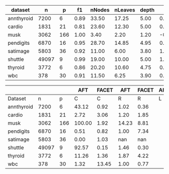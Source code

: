 | dataset    | n     | p   | f1   | nNodes | nLeaves | depth | Q     | J    |
| ---------- | ----- | --- | ---- | ------ | ------- | ----- | ----- | ---- |
| annthyroid | 7200  | 6   | 0.89 | 33.50  | 17.25   | 5.00  | 0.91  | 0.89 |
| cardio     | 1831  | 21  | 0.81 | 23.60  | 12.30   | 5.00  | 0.91  | 0.36 |
| musk       | 3062  | 166 | 1.00 | 3.40   | 2.20    | 1.20  | -0.01 | 0.03 |
| pendigits  | 6870  | 16  | 0.95 | 28.70  | 14.85   | 4.95  | 0.68  | 0.46 |
| satimage   | 5803  | 36  | 0.92 | 11.00  | 6.00    | 3.80  | 1.00  | 0.12 |
| shuttle    | 49097 | 9   | 0.99 | 19.00  | 10.00   | 5.00  | 1.00  | 0.61 |
| thyroid    | 3772  | 6   | 0.86 | 20.20  | 10.60   | 4.75  | 0.99  | 0.72 |
| wbc        | 378   | 30  | 0.91 | 11.50  | 6.25    | 3.90  | 0.46  | 0.14 |


|            |       |     | AFT    | FACET | AFT   | FACET | AFT | FACET | AFT | FACET |
| ---------- | ----- | --- | ------ | ----- | ----- | ----- | --- | ----- | --- | ----- |
| Dataset    | n     | p   | C      | C     | R     | R     | L   | L     | D   | D     |
| annthyroid | 7200  | 6   | 43.12  | 0.92  | 1.02  | 0.36  |
| cardio     | 1831  | 21  | 2.72   | 3.06  | 1.20  | 1.85  |
| musk       | 3062  | 166 | 100.00 | 1.92  | 14.23 | 8.81  |
| pendigits  | 6870  | 16  | 0.51   | 0.82  | 1.00  | 7.34  |
| satimage   | 5803  | 36  | 0.00   | 1.03  | nan   | nan   |
| shuttle    | 49097 | 9   | 92.57  | 0.15  | 1.46  | 0.30  |
| thyroid    | 3772  | 6   | 11.26  | 1.36  | 1.87  | 4.22  |
| wbc        | 378   | 30  | 1.32   | 13.45 | 1.00  | 0.77  |
